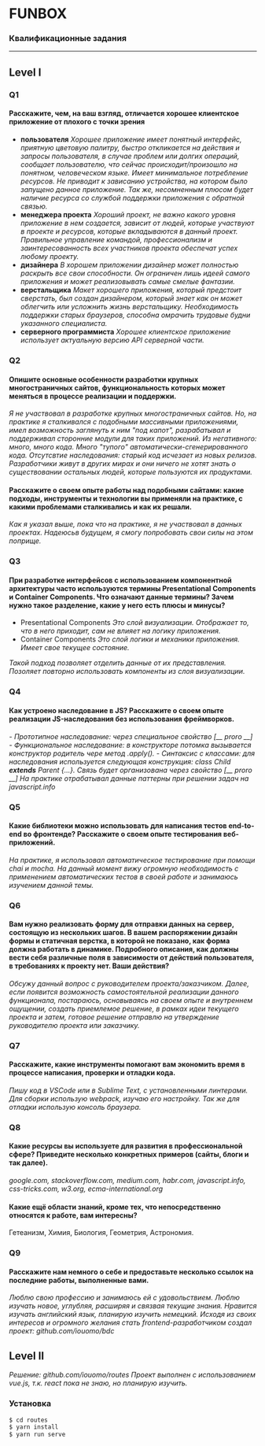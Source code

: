 # FUNBOX 
### Квалификационные задания
---
## Level I
### Q1 
#### Расскажите, чем, на ваш взгляд, отличается хорошее клиентское приложение от плохого с точки зрения

  - **пользователя** 
  *Хорошее приложение имеет понятный интерфейс, приятную цветовую палитру, быстро откликается на действия и запросы пользователя, в случае проблем или долгих операций, сообщает пользователю, что сейчас происходит/произошло на понятном, человеческом языке. Имеет минимальное потребление ресурсов. Не приводит к зависанию устройства, на котором было запущено данное приложение. Так же, несомненным плюсом будет наличие ресурса со службой поддержки приложения с обратной связью.*
  - **менеджера проекта**
  *Хороший проект, не важно какого уровня приложение в нем создается, зависит от людей, которые участвуют в проекте и ресурсов, которые вкладываются в данный проект. Правильное управление командой, профессионализм и заинтересованность всех участников проекта обеспечат успех любому проекту.*
  - **дизайнера**
  *В хорошем приложении дизайнер может полностью раскрыть все свои способности. Он ограничен лишь идеей самого приложения и может реализовывать самые смелые фантазии.*
  - **верстальщика**
  *Макет хорошего приложения, который предстоит сверстать, был создан дизайнером, который знает как он может облегчить или усложнить жизнь верстальщику. Необходимость поддержки старых браузеров, способна омрачить трудовые будни указанного специалиста.*
  - **серверного программиста**
  *Хорошее клиентское приложение использует актуальную версию API серверной части.*
### Q2
#### Опишите основные особенности разработки крупных многостраничных сайтов, функциональность которых может меняться в процессе реализации и поддержки.
*Я не участвовал в разработке крупных многостраничных сайтов. Но, на практике я сталкивался с подобными массивными приложениями, имел возможность заглянуть к ним "под капот", разрабатывал и поддерживал сторонние модули для таких приложений. Из негативного: много, много кода. Много "тупого" автоматически-сгенерированного кода. Отсутсвтие наследования: старый код исчезает из новых релизов. Разработчики живут в других мирах и они ничего не хотят знать о существовании остальных людей, которые пользуются их продуктами.*
#### Расскажите о своем опыте работы над подобными сайтами: какие подходы, инструменты и технологии вы применяли на практике, с какими проблемами сталкивались и как их решали. 
*Как я указал выше, пока что на практике, я не участвовал в данных проектах. Надеюсьв будущем, я смогу попробовать свои силы на этом поприще.*
### Q3
#### При разработке интерфейсов с использованием компонентной архитектуры часто используются термины **Presentational Сomponents** и **Сontainer Сomponents**. Что означают данные термины? Зачем нужно такое разделение, какие у него есть плюсы и минусы?
- Presentational Сomponents
*Это слой визуализации. Отображает то, что в него приходит, сам не влияет на логику приложения.*
- Сontainer Сomponents
*Это слой  логики и механики приложения. Имеет свое текущее состояние.*

*Такой подход позволяет отделить данные от их представления. Позоляет повторно использовать компоненты из слоя визуализации.*
### Q4
#### Как устроено наследование в JS? Расскажите о своем опыте реализации JS-наследования без использования фреймворков.
*- Прототипное наследование: через специальное свойство [__ proro __]*
*- Функциональное наследование: в конструкторе потомка вызывается конструктор родитель чере метод .apply().*
*- Синтаксис с классами: для наследования используется следующая конструкция: class Child **extends** Parent {...}. Связь будет организована через свойство [__ proro __]*
*На практике отрабатывал данные паттерны при решении задач на javascript.info*
### Q5
#### Какие библиотеки можно использовать для написания тестов end-to-end во фронтенде? Расскажите о своем опыте тестирования веб-приложений.
*На практике, я использовал автоматическое тестирование при помощи chai и mocha. На данный момент вижу огромную необходимость с применением автоматических тестов в своей работе и занимаюсь изучением данной темы.*
### Q6
#### Вам нужно реализовать форму для отправки данных на сервер, состоящую из нескольких шагов. В вашем распоряжении дизайн формы и статичная верстка, в которой не показано, как форма должна работать в динамике. Подробного описания, как должны вести себя различные поля в зависимости от действий пользователя, в требованиях к проекту нет. Ваши действия? 
*Обсужу данный вопрос с руководителем проекта/заказчиком. Далее, если появится возможность самостоятельной реализации данного функционала, постараюсь, основываясь на своем опыте и внутреннем ощущении, создать приемлемое решение, в рамках идеи текущего проекта и затем, готовое решение отправлю на утверждение руководителю проекта или заказчику.*
### Q7
#### Расскажите, какие инструменты помогают вам экономить время в процессе написания, проверки и отладки кода.
*Пишу код в VSCode или в Sublime Text, c установленными линтерами. Для сборки использую webpack, изучаю его настройку. Так же для отладки использую консоль браузера.*
### Q8
#### Какие ресурсы вы используете для развития в профессиональной сфере? Приведите несколько конкретных примеров (сайты, блоги и так далее).
*google.com, stackoverflow.com, medium.com, habr.com, javascript.info, css-tricks.com, w3.org, ecma-international.org*
#### Какие ещё области знаний, кроме тех, что непосредственно относятся к работе, вам интересны?
Гетеанизм, Химия, Биология, Геометрия, Астрономия.
### Q9
#### Расскажите нам немного о себе и предоставьте несколько ссылок на последние работы, выполненные вами. 
*Люблю свою профессию и занимаюсь ей с удовольствием. Люблю изучать новое, углубляя, расширяя и связвая текущие знания. Нравится изучать английский язык, планирую изучить немецкий. Исходя из своих интересов и огромного желания стать frontend-разработчиком создал проект: github.com/iouomo/bdc*
## Level II
*Решение: github.com/iouomo/routes*
*Проект выполнен с использованием vue.js, т.к. react пока не знаю, но планирую изучить.*
### Установка
```sh
$ cd routes
$ yarn install
$ yarn run serve
```